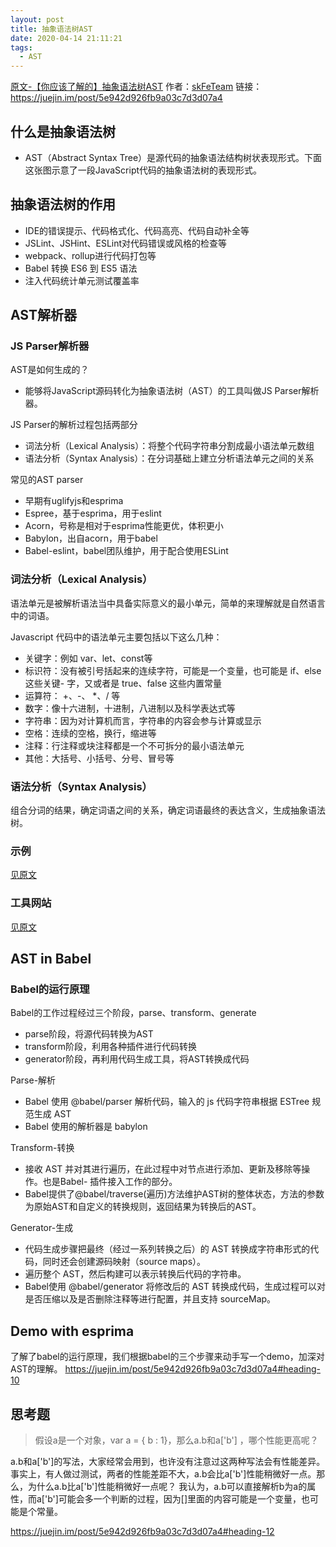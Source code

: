 ```yaml
---
layout: post
title: 抽象语法树AST
date: 2020-04-14 21:11:21
tags:
  - AST
---
```


[原文-【你应该了解的】抽象语法树AST](https://juejin.im/post/5e942d926fb9a03c7d3d07a4)
作者：[skFeTeam](https://skfeteam.github.io/)
链接：https://juejin.im/post/5e942d926fb9a03c7d3d07a4

## 什么是抽象语法树
- AST（Abstract Syntax Tree）是源代码的抽象语法结构树状表现形式。下面这张图示意了一段JavaScript代码的抽象语法树的表现形式。
## 抽象语法树的作用
- IDE的错误提示、代码格式化、代码高亮、代码自动补全等
- JSLint、JSHint、ESLint对代码错误或风格的检查等
- webpack、rollup进行代码打包等
- Babel 转换 ES6 到 ES5 语法
- 注入代码统计单元测试覆盖率

## AST解析器
### JS Parser解析器
AST是如何生成的？
- 能够将JavaScript源码转化为抽象语法树（AST）的工具叫做JS Parser解析器。

JS Parser的解析过程包括两部分
- 词法分析（Lexical Analysis）：将整个代码字符串分割成最小语法单元数组
- 语法分析（Syntax Analysis）：在分词基础上建立分析语法单元之间的关系

常见的AST parser
- 早期有uglifyjs和esprima
- Espree，基于esprima，用于eslint
- Acorn，号称是相对于esprima性能更优，体积更小
- Babylon，出自acorn，用于babel
- Babel-eslint，babel团队维护，用于配合使用ESLint

### 词法分析（Lexical Analysis）
语法单元是被解析语法当中具备实际意义的最小单元，简单的来理解就是自然语言中的词语。

Javascript 代码中的语法单元主要包括以下这么几种：
- 关键字：例如 var、let、const等
- 标识符：没有被引号括起来的连续字符，可能是一个变量，也可能是 if、else 这些关键- 字，又或者是 true、false 这些内置常量
- 运算符： +、-、 *、/ 等
- 数字：像十六进制，十进制，八进制以及科学表达式等
- 字符串：因为对计算机而言，字符串的内容会参与计算或显示
- 空格：连续的空格，换行，缩进等
- 注释：行注释或块注释都是一个不可拆分的最小语法单元
- 其他：大括号、小括号、分号、冒号等
### 语法分析（Syntax Analysis）
组合分词的结果，确定词语之间的关系，确定词语最终的表达含义，生成抽象语法树。
### 示例
[见原文](https://juejin.im/post/5e942d926fb9a03c7d3d07a4#heading-6)
### 工具网站
[见原文](https://juejin.im/post/5e942d926fb9a03c7d3d07a4#heading-7)

## AST in Babel
### Babel的运行原理
Babel的工作过程经过三个阶段，parse、transform、generate
- parse阶段，将源代码转换为AST
- transform阶段，利用各种插件进行代码转换
- generator阶段，再利用代码生成工具，将AST转换成代码

Parse-解析

- Babel 使用 @babel/parser 解析代码，输入的 js 代码字符串根据 ESTree 规范生成 AST
- Babel 使用的解析器是 babylon

Transform-转换
- 接收 AST 并对其进行遍历，在此过程中对节点进行添加、更新及移除等操作。也是Babel- 插件接入工作的部分。
- Babel提供了@babel/traverse(遍历)方法维护AST树的整体状态，方法的参数为原始AST和自定义的转换规则，返回结果为转换后的AST。

Generator-生成
- 代码生成步骤把最终（经过一系列转换之后）的 AST 转换成字符串形式的代码，同时还会创建源码映射（source maps）。
- 遍历整个 AST，然后构建可以表示转换后代码的字符串。
- Babel使用 @babel/generator 将修改后的 AST 转换成代码，生成过程可以对是否压缩以及是否删除注释等进行配置，并且支持 sourceMap。

## Demo with esprima
了解了babel的运行原理，我们根据babel的三个步骤来动手写一个demo，加深对AST的理解。
https://juejin.im/post/5e942d926fb9a03c7d3d07a4#heading-10

## 思考题
> 假设a是一个对象，var a = { b : 1}，那么a.b和a['b'] ，哪个性能更高呢？

a.b和a['b']的写法，大家经常会用到，也许没有注意过这两种写法会有性能差异。事实上，有人做过测试，两者的性能差距不大，a.b会比a['b']性能稍微好一点。那么，为什么a.b比a['b']性能稍微好一点呢？
我认为，a.b可以直接解析b为a的属性，而a['b']可能会多一个判断的过程，因为[]里面的内容可能是一个变量，也可能是个常量。

https://juejin.im/post/5e942d926fb9a03c7d3d07a4#heading-12








